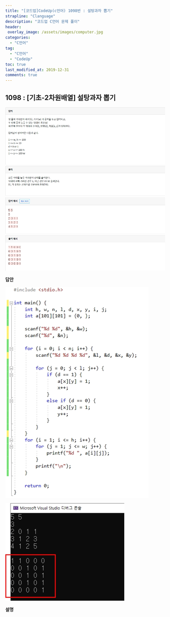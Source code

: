 ```yaml
---
title: "[코드업]CodeUp(c언어) 1098번 : 설탕과자 뽑기"
strapline: "Clanguage"
description: "코드업 C언어 문제 풀이"
header:
 overlay_image: /assets/images/computer.jpg
categories:
  - "C언어"
tag:
  - "C언어"
  - "CodeUp"
toc: true
last_modified_at: 2019-12-31
comments: true
---
```


## 1098 : [기초-2차원배열] 설탕과자 뽑기

![c1098](/assets/images/c1098.jpg)

**답안**<br>

![c1098](/assets/images/c1098-2.jpg)

![c1098](/assets/images/c1098-1.jpg)

**설명**

